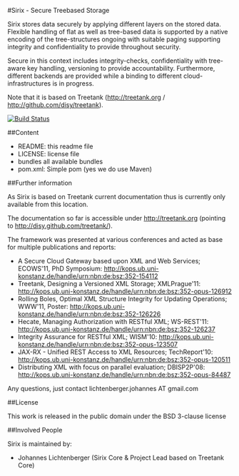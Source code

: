 #Sirix - Secure Treebased Storage

Sirix stores data securely by applying different layers on the stored data. Flexible handling of flat as well as tree-based data is supported by a native encoding of the tree-structures ongoing with suitable paging supporting integrity and confidentiality to provide throughout security.

Secure in this context includes integrity-checks, confidentiality with tree-aware key handling, versioning to provide accountability.
Furthermore, different backends are provided while a binding to different cloud-infrastructures is in progress.

Note that it is based on Treetank (http://treetank.org / http://github.com/disy/treetank).

[![Build Status](https://secure.travis-ci.org/johanneslichtenberger/sirix.png)](http://travis-ci.org/johanneslichtenberger/sirix)

##Content

* README:					this readme file
* LICENSE:	 				license file
* bundles					all available bundles
* pom.xml:					Simple pom (yes we do use Maven)

##Further information

As Sirix is based on Treetank current documentation thus is currently only available from this location.

The documentation so far is accessible under http://treetank.org (pointing to http://disy.github.com/treetank/).

The framework was presented at various conferences and acted as base for multiple publications and reports:

* A Secure Cloud Gateway based upon XML and Web Services; ECOWS'11, PhD Symposium: http://kops.ub.uni-konstanz.de/handle/urn:nbn:de:bsz:352-154112 
* Treetank, Designing a Versioned XML Storage; XMLPrague'11: http://kops.ub.uni-konstanz.de/handle/urn:nbn:de:bsz:352-opus-126912
* Rolling Boles, Optimal XML Structure Integrity for Updating Operations; WWW'11, Poster: http://kops.ub.uni-konstanz.de/handle/urn:nbn:de:bsz:352-126226
* Hecate, Managing Authorization with RESTful XML; WS-REST'11: http://kops.ub.uni-konstanz.de/handle/urn:nbn:de:bsz:352-126237 
* Integrity Assurance for RESTful XML; WISM'10: http://kops.ub.uni-konstanz.de/handle/urn:nbn:de:bsz:352-opus-123507
* JAX-RX - Unified REST Access to XML Resources; TechReport'10: http://kops.ub.uni-konstanz.de/handle/urn:nbn:de:bsz:352-opus-120511
* Distributing XML with focus on parallel evaluation; DBISP2P'08: http://kops.ub.uni-konstanz.de/handle/urn:nbn:de:bsz:352-opus-84487

Any questions, just contact lichtenberger.johannes AT gmail.com

##License

This work is released in the public domain under the BSD 3-clause license


##Involved People

Sirix is maintained by:

* Johannes Lichtenberger (Sirix Core & Project Lead based on Treetank Core)
